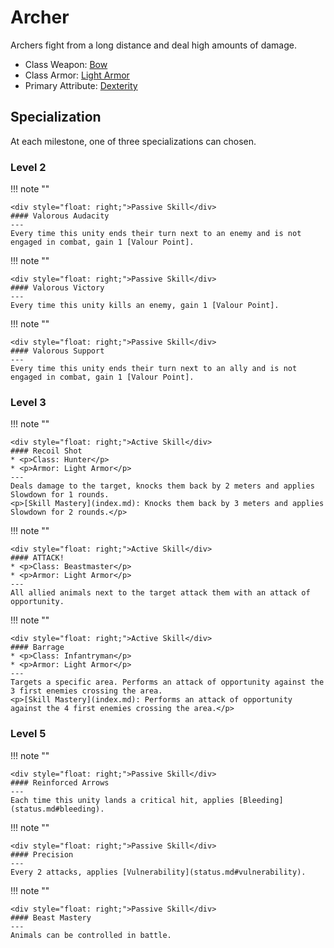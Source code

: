 # Archer

Archers fight from a long distance and deal high amounts of damage.

* Class Weapon: [Bow](../inventory/bows.md)
* Class Armor: [Light Armor](../inventory/light_armor.md)
* Primary Attribute: [Dexterity](../inventory/bows.md)

## Specialization
At each milestone, one of three specializations can chosen.

### Level 2

!!! note ""

    <div style="float: right;">Passive Skill</div>
    #### Valorous Audacity 
    ---
    Every time this unity ends their turn next to an enemy and is not engaged in combat, gain 1 [Valour Point].

!!! note ""

    <div style="float: right;">Passive Skill</div>
    #### Valorous Victory
    ---
    Every time this unity kills an enemy, gain 1 [Valour Point].

!!! note ""

    <div style="float: right;">Passive Skill</div>
    #### Valorous Support
    ---
    Every time this unity ends their turn next to an ally and is not engaged in combat, gain 1 [Valour Point].

### Level 3
!!! note ""

    <div style="float: right;">Active Skill</div>
    #### Recoil Shot
    * <p>Class: Hunter</p>
    * <p>Armor: Light Armor</p>
    ---
    Deals damage to the target, knocks them back by 2 meters and applies Slowdown for 1 rounds.
    <p>[Skill Mastery](index.md): Knocks them back by 3 meters and applies Slowdown for 2 rounds.</p>

!!! note ""

    <div style="float: right;">Active Skill</div>
    #### ATTACK!
    * <p>Class: Beastmaster</p>
    * <p>Armor: Light Armor</p>
    ---
    All allied animals next to the target attack them with an attack of opportunity.

!!! note ""

    <div style="float: right;">Active Skill</div>
    #### Barrage
    * <p>Class: Infantryman</p>
    * <p>Armor: Light Armor</p>
    ---
    Targets a specific area. Performs an attack of opportunity against the 3 first enemies crossing the area. 
    <p>[Skill Mastery](index.md): Performs an attack of opportunity against the 4 first enemies crossing the area.</p> 

### Level 5

!!! note ""

    <div style="float: right;">Passive Skill</div>
    #### Reinforced Arrows 
    ---
    Each time this unity lands a critical hit, applies [Bleeding](status.md#bleeding).

!!! note ""

    <div style="float: right;">Passive Skill</div>
    #### Precision
    ---
    Every 2 attacks, applies [Vulnerability](status.md#vulnerability).

!!! note ""

    <div style="float: right;">Passive Skill</div>
    #### Beast Mastery
    ---
    Animals can be controlled in battle. 
